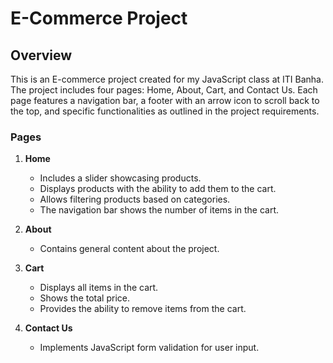 # E-Commerce Project

## Overview

This is an E-commerce project created for my JavaScript class at ITI Banha. The project includes four pages: Home, About, Cart, and Contact Us. Each page features a navigation bar, a footer with an arrow icon to scroll back to the top, and specific functionalities as outlined in the project requirements.

### Pages

1. **Home**
   - Includes a slider showcasing products.
   - Displays products with the ability to add them to the cart.
   - Allows filtering products based on categories.
   - The navigation bar shows the number of items in the cart.

2. **About**
   - Contains general content about the project.

3. **Cart**
   - Displays all items in the cart.
   - Shows the total price.
   - Provides the ability to remove items from the cart.

4. **Contact Us**
   - Implements JavaScript form validation for user input.


